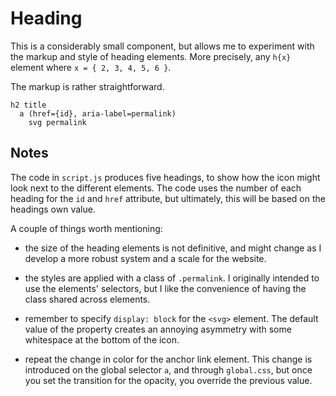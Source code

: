 # Heading

This is a considerably small component, but allows me to experiment with the markup and style of heading elements. More precisely, any `h{x}` element where `x = { 2, 3, 4, 5, 6 }`.

The markup is rather straightforward.

```pug
h2 title
  a (href={id}, aria-label=permalink)
    svg permalink
```

## Notes

The code in `script.js` produces five headings, to show how the icon might look next to the different elements. The code uses the number of each heading for the `id` and `href` attribute, but ultimately, this will be based on the headings own value.

A couple of things worth mentioning:

- the size of the heading elements is not definitive, and might change as I develop a more robust system and a scale for the website.

- the styles are applied with a class of `.permalink`. I originally intended to use the elements' selectors, but I like the convenience of having the class shared across elements.

- remember to specify `display: block` for the `<svg>` element. The default value of the property creates an annoying asymmetry with some whitespace at the bottom of the icon.

- repeat the change in color for the anchor link element. This change is introduced on the global selector `a`, and through `global.css`, but once you set the transition for the opacity, you override the previous value.
